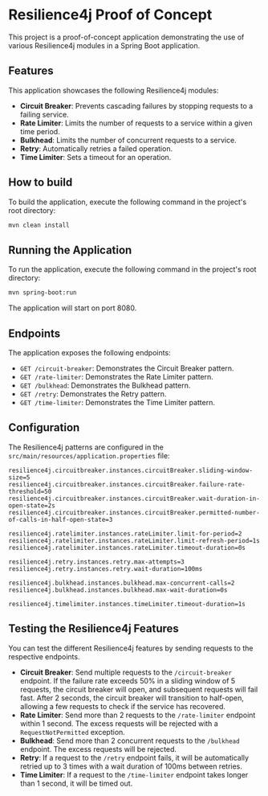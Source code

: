 # Resilience4j Proof of Concept

This project is a proof-of-concept application demonstrating the use of various Resilience4j modules in a Spring Boot application.

## Features

This application showcases the following Resilience4j modules:

*   **Circuit Breaker**: Prevents cascading failures by stopping requests to a failing service.
*   **Rate Limiter**: Limits the number of requests to a service within a given time period.
*   **Bulkhead**: Limits the number of concurrent requests to a service.
*   **Retry**: Automatically retries a failed operation.
*   **Time Limiter**: Sets a timeout for an operation.

## How to build

To build the application, execute the following command in the project's root directory:

```bash
mvn clean install
```

## Running the Application

To run the application, execute the following command in the project's root directory:

```bash
mvn spring-boot:run
```

The application will start on port 8080.

## Endpoints

The application exposes the following endpoints:

*   `GET /circuit-breaker`: Demonstrates the Circuit Breaker pattern.
*   `GET /rate-limiter`: Demonstrates the Rate Limiter pattern.
*   `GET /bulkhead`: Demonstrates the Bulkhead pattern.
*   `GET /retry`: Demonstrates the Retry pattern.
*   `GET /time-limiter`: Demonstrates the Time Limiter pattern.

## Configuration

The Resilience4j patterns are configured in the `src/main/resources/application.properties` file:

```properties
resilience4j.circuitbreaker.instances.circuitBreaker.sliding-window-size=5
resilience4j.circuitbreaker.instances.circuitBreaker.failure-rate-threshold=50
resilience4j.circuitbreaker.instances.circuitBreaker.wait-duration-in-open-state=2s
resilience4j.circuitbreaker.instances.circuitBreaker.permitted-number-of-calls-in-half-open-state=3

resilience4j.ratelimiter.instances.rateLimiter.limit-for-period=2
resilience4j.ratelimiter.instances.rateLimiter.limit-refresh-period=1s
resilience4j.ratelimiter.instances.rateLimiter.timeout-duration=0s

resilience4j.retry.instances.retry.max-attempts=3
resilience4j.retry.instances.retry.wait-duration=100ms

resilience4j.bulkhead.instances.bulkhead.max-concurrent-calls=2
resilience4j.bulkhead.instances.bulkhead.max-wait-duration=0s

resilience4j.timelimiter.instances.timeLimiter.timeout-duration=1s
```

## Testing the Resilience4j Features

You can test the different Resilience4j features by sending requests to the respective endpoints.

*   **Circuit Breaker**: Send multiple requests to the `/circuit-breaker` endpoint. If the failure rate exceeds 50% in a sliding window of 5 requests, the circuit breaker will open, and subsequent requests will fail fast. After 2 seconds, the circuit breaker will transition to half-open, allowing a few requests to check if the service has recovered.
*   **Rate Limiter**: Send more than 2 requests to the `/rate-limiter` endpoint within 1 second. The excess requests will be rejected with a `RequestNotPermitted` exception.
*   **Bulkhead**: Send more than 2 concurrent requests to the `/bulkhead` endpoint. The excess requests will be rejected.
*   **Retry**: If a request to the `/retry` endpoint fails, it will be automatically retried up to 3 times with a wait duration of 100ms between retries.
*   **Time Limiter**: If a request to the `/time-limiter` endpoint takes longer than 1 second, it will be timed out.